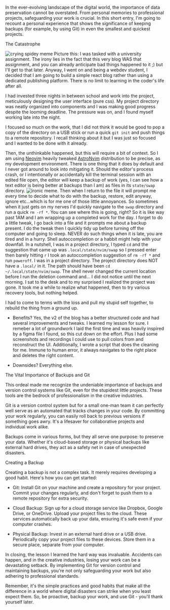 In the ever-evolving landscape of the digital world, the importance of data preservation cannot be overstated.
From personal memories to professional projects, safeguarding your work is crucial.
In this short entry, I'm going to recount a personal experience that shows the significance of keeping backups (for example, by using Git) in even the smallest and quickest projects.

The Catastrophe

![crying spidey meme](https://strapi.tomgora.online/uploads/crying_spidey_00cb7e6d94.jpg)
Picture this: I was tasked with a university assignment. The irony lies in the fact that this very blog WAS that assignment, and you can already anticipate bad things happened to it ;) but I'll get to that later.
Anyway, I went on and being a webdev student, I decided that I am going to build a simple react blog rather than using a dedicated publishing platform. There is no limit to learning in the coder's life after all.

I had invested three nights in between school and work into the project, meticulously designing the user interface (pure css). My project directory was neatly organized into components
and I was making good progress despite the looming deadline. The pressure was on, and I found myself working late into the night.

I focused so much on the work, that I did not think it would be good to pop a copy of the directory on a USB stick or run a quick `git init` and push things to a remote repository. I recall thinking about it but I was just so focused and I wanted to be done with it already.

Then, the unthinkable happened, but this will require a bit of context.
So I am using [Neovim](https://github.com/neovim/neovim) heavily tweaked [AstroNvim](https://astronvim.com/) distribution to be precise, as my development environment. There is one thing that it does by default and I never got around to look into mitigating it.
Should the editor's process crash, or I intentionally or accidentally kill the terminal session with an edited file open, the editor will keep a backup of work (yes, I can see how a text editor is being better at backups than I am) as files in its `state/swap` directory.
![ironic meme](https://strapi.tomgora.online/uploads/ironic_meme_037590cfd1.jpg). Then when I return to the file it will prompt me every time to decide what to do with the backup, restore, edit anyway, ignore etc...which is for me one of those little annoyances.
So sometimes when it just gets on my nerves I'd quickly navigate to the `swap` directory and run a quick `rm -rf *`. You can see where this is going, right? So it is like way past 1AM and I am wrapping up a completed work for the day. I forget to do a little tweak, I go back into a file and it prompts me about a backup present.
I do the tweak then I quickly tidy up before turning off the computer and going to sleep. NEVER do such things when it is late, you are tired and in a hurry. Shell autoccompletion or a habbit might help with your downfall. In a nutshell, I was in a project directory, I typed `cd` and the suggestion that came up was `.local/state/nvim/swap` so I pressed enter then barely hitting `r` I took an autoccompletion suggestion of `rm -rf *` and run `poweroff`.
I was in a project directory. The project directory does NOT have a `.local/` in it. The path should have been `cd ~/.local/state/nvim/swap`. The shell never changed the current location before I run the deletion command and... I did not notice until the next morning.
I sat to the desk and to my surprised I realized the project was gone. It took me a while to realize what happened, then to try various recovery tools, but nothing helped.

I had to come to terms with the loss and pull my stupid self together, to rebuild the thing from a ground up.

- Benefits? Yes, the v2 of the blog has a better structured code and had several improvements and tweaks. I learned my lesson for sure. I remeber a lot of groundwork I laid the first time and was heavily inspired by a figma file I found, so this cut down on the effort. Plus I had some screenshots and recordings I could use to pull colors from and reconstruct the UI.
  Additionally, I wrote a script that does the cleaning for me. Immune to human error, it always navigates to the right place and deletes the right content.

- Downsides? Everything else.

The Vital Importance of Backups and Git

This ordeal made me recognize the undeniable importance of backups and version control systems like Git, even for the stupidest little projects. These tools are the bedrock of professionalism in the creative industries.

Git is a version control system but for a small one-man team it can perfectly well serve as an automated that tracks changes in your code. By committing your work regularly, you can easily roll back to previous versions if something goes awry. It's a lifesaver for collaborative projects and individual work alike.

Backups come in various forms, but they all serve one purpose: to preserve your data. Whether it's cloud-based storage or physical backups like external hard drives, they act as a safety net in case of unexpected disasters.

Creating a Backup

Creating a backup is not a complex task. It merely requires developing a good habit. Here's how you can get started:

- Git: Install Git on your machine and create a repository for your project. Commit your changes regularly, and don't forget to push them to a remote repository for extra security.

- Cloud Backup: Sign up for a cloud storage service like Dropbox, Google Drive, or OneDrive. Upload your project files to the cloud. These services automatically back up your data, ensuring it's safe even if your computer crashes.

- Physical Backup: Invest in an external hard drive or a USB drive. Periodically copy your project files to these devices. Store them in a secure place, separate from your computer.

In closing, the lesson I learned the hard way was invaluable. Accidents can happen, and in the creative industries, losing your work can be a devastating setback. By implementing Git for version control and maintaining backups, you're not only safeguarding your work but also adhering to professional standards.

Remember, it's the simple practices and good habits that make all the difference in a world where digital disasters can strike when you least expect them. So, be proactive, backup your work, and use Git - you'll thank yourself later.
